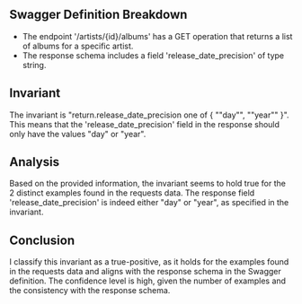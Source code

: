 ## Swagger Definition Breakdown
- The endpoint '/artists/{id}/albums' has a GET operation that returns a list of albums for a specific artist.
- The response schema includes a field 'release_date_precision' of type string.

## Invariant
The invariant is "return.release_date_precision one of { ""day"", ""year"" }". This means that the 'release_date_precision' field in the response should only have the values "day" or "year".

## Analysis
Based on the provided information, the invariant seems to hold true for the 2 distinct examples found in the requests data. The response field 'release_date_precision' is indeed either "day" or "year", as specified in the invariant.

## Conclusion
I classify this invariant as a true-positive, as it holds for the examples found in the requests data and aligns with the response schema in the Swagger definition. The confidence level is high, given the number of examples and the consistency with the response schema.
